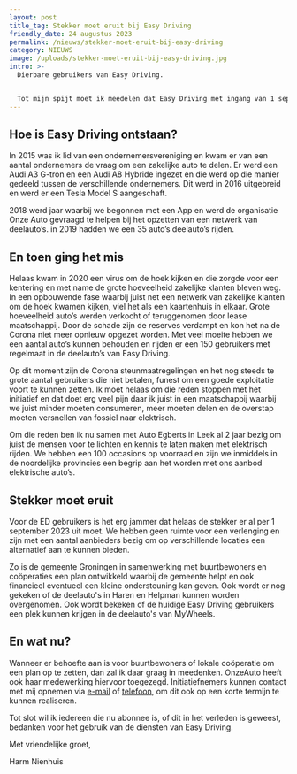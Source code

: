 ```yaml
---
layout: post
title_tag: Stekker moet eruit bij Easy Driving
friendly_date: 24 augustus 2023
permalink: /nieuws/stekker-moet-eruit-bij-easy-driving
category: NIEUWS
image: /uploads/stekker-moet-eruit-bij-easy-driving.jpg
intro: >-
  Dierbare gebruikers van Easy Driving.


  Tot mijn spijt moet ik meedelen dat Easy Driving met ingang van 1 september a.s. alle activiteiten moet stoppen. De schuldenlast is dusdanig dat al op zo'n korte termijn gestopt moet worden en er geen ruimte is voor verdere verlenging.
---
```

## Hoe is Easy Driving ontstaan?

In 2015 was ik lid van een ondernemersvereniging en kwam er van een aantal ondernemers de vraag om een zakelijke auto te delen. Er werd een Audi A3 G-tron en een Audi A8 Hybride ingezet en die werd op die manier gedeeld tussen de verschillende ondernemers. Dit werd in 2016 uitgebreid en werd er een Tesla Model S aangeschaft. 

2018 werd jaar waarbij we begonnen met een App en werd de organisatie Onze Auto gevraagd te helpen bij het opzetten van een netwerk van deelauto’s. in 2019 hadden we een 35 auto’s deelauto’s rijden.

## En toen ging het mis

Helaas kwam in 2020 een virus om de hoek kijken en die zorgde voor een kentering en met name de grote hoeveelheid zakelijke klanten bleven weg. In een opbouwende fase waarbij juist net een netwerk van zakelijke klanten om de hoek kwamen kijken, viel het als een kaartenhuis in elkaar. Grote hoeveelheid auto’s werden verkocht of teruggenomen door lease maatschappij. Door de schade zijn de reserves verdampt en kon het na de Corona niet meer opnieuw opgezet worden. Met veel moeite hebben we een aantal auto’s kunnen behouden en rijden er een 150 gebruikers met regelmaat in de deelauto’s van Easy Driving.

Op dit moment zijn de Corona steunmaatregelingen en het nog steeds te grote aantal gebruikers die niet betalen, funest om een goede exploitatie voort te kunnen zetten. Ik moet helaas om die reden stoppen met het initiatief en dat doet erg veel pijn daar ik juist in een maatschappij waarbij we juist minder moeten consumeren, meer moeten delen en de overstap moeten versnellen van fossiel naar elektrisch. 

Om die reden ben ik nu samen met Auto Egberts in Leek al 2 jaar bezig om juist de mensen voor te lichten en kennis te laten maken met elektrisch rijden. We hebben een 100 occasions op voorraad en zijn we inmiddels in de noordelijke provincies een begrip aan het worden met ons aanbod elektrische auto’s.

## Stekker moet eruit

Voor de ED gebruikers is het erg jammer dat helaas de stekker er al per 1 september 2023 uit moet. We hebben geen ruimte voor een verlenging en zijn met een aantal aanbieders bezig om op verschillende locaties een alternatief aan te kunnen bieden.

Zo is de gemeente Groningen in samenwerking met buurtbewoners en coöperaties een plan ontwikkeld waarbij de gemeente helpt en ook financieel eventueel een kleine ondersteuning kan geven. Ook wordt er nog gekeken of de deelauto's in Haren en Helpman kunnen worden overgenomen. Ook wordt bekeken of de huidige Easy Driving gebruikers een plek kunnen krijgen in de deelauto's van MyWheels.

## En wat nu?

Wanneer er behoefte aan is voor buurtbewoners of lokale coöperatie om een plan op te zetten, dan zal ik daar graag in meedenken. OnzeAuto heeft ook haar medewerking hiervoor toegezegd.
Initiatiefnemers kunnen contact met mij opnemen via [e-mail](mailto:info@easy-driving.eu) of [telefoon](tel:+31594580601), om dit ook op een korte termijn te kunnen realiseren.

Tot slot wil ik iedereen die nu abonnee is, of dit in het verleden is geweest, bedanken voor het gebruik van de diensten van Easy Driving.

Met vriendelijke groet,

Harm Nienhuis